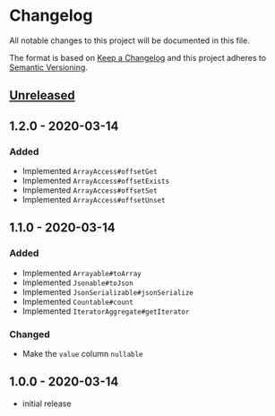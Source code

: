 # Changelog

All notable changes to this project will be documented in this file.

The format is based on [Keep a Changelog](http://keepachangelog.com/en/1.0.0/)
and this project adheres to [Semantic Versioning](http://semver.org/spec/v2.0.0.html).

## [Unreleased]

## 1.2.0 - 2020-03-14

### Added

- Implemented `ArrayAccess#offsetGet`
- Implemented `ArrayAccess#offsetExists`
- Implemented `ArrayAccess#offsetSet`
- Implemented `ArrayAccess#offsetUnset`

## 1.1.0 - 2020-03-14

### Added

- Implemented `Arrayable#toArray`
- Implemented `Jsonable#toJson`
- Implemented `JsonSerializable#jsonSerialize`
- Implemented `Countable#count`
- Implemented `IteratorAggregate#getIterator`

### Changed

- Make the `value` column `nullable`

## 1.0.0 - 2020-03-14

- initial release

[Unreleased]: https://github.com/kodekeep/laravel-meta-attributes/compare/master...develop
